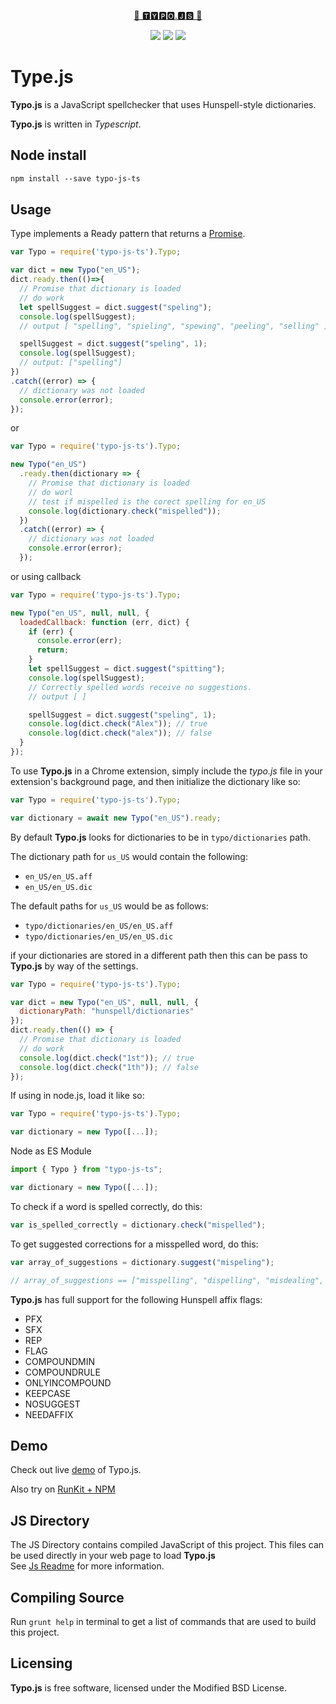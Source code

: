 <p align="center">
<a href="https://www.npmjs.com/package/typo-js-ts">📖 🆃🆈🅿🅾.🅹🆂 📖</h1></a>
</ br>
</p>
<p align="center">
<a href="https://snyk.io/test/github/Amourspirit/Typo.js?targetFile=package.json">
<img src="https://snyk.io/test/github/Amourspirit/Typo.js/badge.svg?targetFile=package.json" /></a>
<img src="https://img.shields.io/github/package-json/v/Amourspirit/Typo.js.svg" />
<a href="https://github.com/badges/stability-badges"> <img src="https://badges.github.io/stability-badges/dist/stable.svg" /></a>
</p>

# Type.js

**Typo.js** is a JavaScript spellchecker that uses Hunspell-style dictionaries.

**Typo.js** is written in *Typescript*.

## Node install

````txt
npm install --save typo-js-ts
````

## Usage

Type implements a Ready pattern that returns a [Promise](https://developer.mozilla.org/en-US/docs/Web/JavaScript/Reference/Global_Objects/Promise).

````javascript
var Typo = require('typo-js-ts').Typo;

var dict = new Typo("en_US");
dict.ready.then(()=>{
  // Promise that dictionary is loaded
  // do work
  let spellSuggest = dict.suggest("speling");
  console.log(spellSuggest);
  // output [ "spelling", "spieling", "spewing", "peeling", "selling" ]

  spellSuggest = dict.suggest("speling", 1);
  console.log(spellSuggest);
  // output: ["spelling"]
})
.catch((error) => {
  // dictionary was not loaded
  console.error(error);
});
````

or

````javascript
var Typo = require('typo-js-ts').Typo;

new Typo("en_US")
  .ready.then(dictionary => {
    // Promise that dictionary is loaded
    // do worl
    // test if mispelled is the corect spelling for en_US
    console.log(dictionary.check("mispelled"));
  })
  .catch((error) => {
    // dictionary was not loaded
    console.error(error);
  });
````

or using callback

````javascript
var Typo = require('typo-js-ts').Typo;

new Typo("en_US", null, null, {
  loadedCallback: function (err, dict) { 
    if (err) {
      console.error(err);
      return;
    }
    let spellSuggest = dict.suggest("spitting");
    console.log(spellSuggest);
    // Correctly spelled words receive no suggestions.
    // output [ ]

    spellSuggest = dict.suggest("speling", 1);
    console.log(dict.check("Alex")); // true
    console.log(dict.check("alex")); // false
  }
});
````

To use **Typo.js** in a Chrome extension, simply include the *typo.js* file in your extension's background page, and then initialize the dictionary like so:

```javascript
var Typo = require('typo-js-ts').Typo;

var dictionary = await new Typo("en_US").ready;
```

By default **Typo.js** looks for dictionaries to be in `typo/dictionaries` path.

The dictionary path for `us_US` would contain the following:

* `en_US/en_US.aff`
* `en_US/en_US.dic`

The default paths for `us_US` would be as follows:

* `typo/dictionaries/en_US/en_US.aff`
* `typo/dictionaries/en_US/en_US.dic`

if your dictionaries are stored in a different path then this can be pass to **Typo.js** by way of the settings.

```javascript
var Typo = require('typo-js-ts').Typo;

var dict = new Typo("en_US", null, null, {
  dictionaryPath: "hunspell/dictionaries"
});
dict.ready.then(() => {
  // Promise that dictionary is loaded
  // do work
  console.log(dict.check("1st")); // true
  console.log(dict.check("1th")); // false
});
```

If using in node.js, load it like so:

```javascript
var Typo = require('typo-js-ts').Typo;

var dictionary = new Typo([...]);
```

Node as ES Module

````javascript
import { Typo } from "typo-js-ts";

var dictionary = new Typo([...]);
````

To check if a word is spelled correctly, do this:

```javascript
var is_spelled_correctly = dictionary.check("mispelled");
```

To get suggested corrections for a misspelled word, do this:

```javascript
var array_of_suggestions = dictionary.suggest("mispeling");

// array_of_suggestions == ["misspelling", "dispelling", "misdealing", "misfiling", "misruling"]
```

**Typo.js** has full support for the following Hunspell affix flags:

* PFX
* SFX
* REP
* FLAG
* COMPOUNDMIN
* COMPOUNDRULE
* ONLYINCOMPOUND
* KEEPCASE
* NOSUGGEST
* NEEDAFFIX

## Demo

Check out live [demo](https://amourspirit.github.io/Typo.js/spell.html) of Typo.js.

Also try on [RunKit + NPM](https://npm.runkit.com/typo-js-ts)

## JS Directory

The JS Directory contains compiled JavaScript of this project. This files can be used directly in your web page to load **Typo.js**  
See [Js Readme](https://github.com/Amourspirit/Typo.js/tree/master/js#readme) for more information.

## Compiling Source

Run `grunt help` in terminal to get a list of commands that are used to build this project.

## Licensing

**Typo.js** is free software, licensed under the Modified BSD License.
